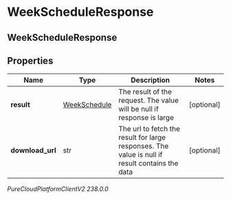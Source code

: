 # WeekScheduleResponse

## WeekScheduleResponse

## Properties

|Name | Type | Description | Notes|
|------------ | ------------- | ------------- | -------------|
| **result** | [WeekSchedule](WeekSchedule) | The result of the request. The value will be null if response is large | [optional] |
| **download_url** | str | The url to fetch the result for large responses. The value is null if result contains the data | [optional] |



_PureCloudPlatformClientV2 238.0.0_
